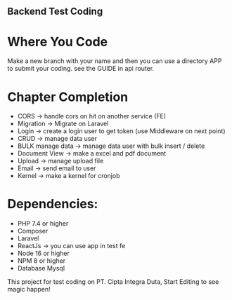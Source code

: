 ## Backend Test Coding
# Where You Code
Make a new branch with your name and then you can use a directory APP to submit your coding.
see the GUIDE in api router.

# Chapter Completion
* CORS              -> handle cors on hit on another service (FE)
* Migration         -> Migrate on Laravel
* Login             -> create a login user to get token (use Middleware on next point)
* CRUD              -> manage data user
* BULK manage data  -> manage data user with bulk insert / delete
* Document View     -> make a excel and pdf document
* Upload            -> manage upload file
* Email             -> send email to user
* Kernel            -> make a kernel for cronjob

# Dependencies:  
* PHP 7.4 or higher
* Composer
* Laravel
* ReactJs -> you can use app in test fe
* Node 16 or higher
* NPM 8 or higher
* Database Mysql

This project for test coding on PT. Cipta Integra Duta, Start Editing to see magic happen!